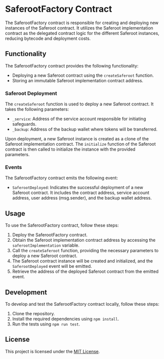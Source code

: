 # SaferootFactory Contract

The SaferootFactory contract is responsible for creating and deploying new instances of the Saferoot contract. It utilizes the Saferoot implementation contract as the delegated contract logic for the different Saferoot instances, reducing bytecode and deployment costs.

## Functionality

The SaferootFactory contract provides the following functionality:

- Deploying a new Saferoot contract using the `createSaferoot` function.
- Storing an immutable Saferoot implementation contract address.

### Saferoot Deployment

The `createSaferoot` function is used to deploy a new Saferoot contract. It takes the following parameters:

- `_service`: Address of the service account responsible for initiating safeguards.
- `_backup`: Address of the backup wallet where tokens will be transferred.

Upon deployment, a new Saferoot instance is created as a clone of the Saferoot implementation contract. The `initialize` function of the Saferoot contract is then called to initialize the instance with the provided parameters.

### Events

The SaferootFactory contract emits the following event:

- `SaferootDeployed`: Indicates the successful deployment of a new Saferoot contract. It includes the contract address, service account address, user address (msg.sender), and the backup wallet address.

## Usage

To use the SaferootFactory contract, follow these steps:

1. Deploy the SaferootFactory contract.
2. Obtain the Saferoot implementation contract address by accessing the `saferootImplementation` variable.
3. Call the `createSaferoot` function, providing the necessary parameters to deploy a new Saferoot contract.
4. The Saferoot contract instance will be created and initialized, and the `SaferootDeployed` event will be emitted.
5. Retrieve the address of the deployed Saferoot contract from the emitted event.

## Development

To develop and test the SaferootFactory contract locally, follow these steps:

1. Clone the repository.
2. Install the required dependencies using `npm install`.
3. Run the tests using `npm run test`.

## License

This project is licensed under the [MIT License](LICENSE).
